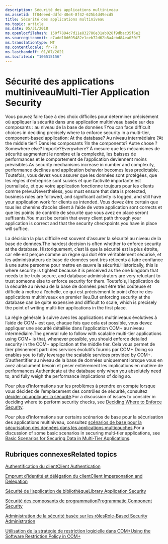 ```yaml
---
description: Sécurité des applications multiniveau
ms.assetid: ff84eeed-ddfd-40e8-8f42-625b4d49ecd5
title: Sécurité des applications multiniveau
ms.topic: article
ms.date: 05/31/2018
ms.openlocfilehash: 150f7894c7d11e832786e31ab028f9dbac35f6e2
ms.sourcegitcommit: c7add10d695482e1ceb72d62b8a4ebd84ea050f7
ms.translationtype: MT
ms.contentlocale: fr-FR
ms.lasthandoff: 01/07/2021
ms.locfileid: "106515156"
---
```

# <a name="multi-tier-application-security"></a><span data-ttu-id="1e6cf-103">Sécurité des applications multiniveau</span><span class="sxs-lookup"><span data-stu-id="1e6cf-103">Multi-Tier Application Security</span></span>

<span data-ttu-id="1e6cf-104">Vous pouvez faire face à des choix difficiles pour déterminer précisément où appliquer la sécurité dans une application multiniveau basée sur des composants : au niveau de la base de données ?</span><span class="sxs-lookup"><span data-stu-id="1e6cf-104">You can face difficult choices in deciding precisely where to enforce security in a multi-tier, component-based application: At the database?</span></span> <span data-ttu-id="1e6cf-105">Au niveau intermédiaire ?</span><span class="sxs-lookup"><span data-stu-id="1e6cf-105">At the middle tier?</span></span> <span data-ttu-id="1e6cf-106">Dans les composants ?</span><span class="sxs-lookup"><span data-stu-id="1e6cf-106">In the components?</span></span> <span data-ttu-id="1e6cf-107">Autre chose ?</span><span class="sxs-lookup"><span data-stu-id="1e6cf-107">Somewhere else?</span></span> <span data-ttu-id="1e6cf-108">Importe?</span><span class="sxs-lookup"><span data-stu-id="1e6cf-108">Everywhere?</span></span> <span data-ttu-id="1e6cf-109">À mesure que les mécanismes de sécurité augmentent le nombre et la complexité, les baisses de performances et le comportement de l’application deviennent moins prévisibles.</span><span class="sxs-lookup"><span data-stu-id="1e6cf-109">As security mechanisms increase in number and complexity, performance declines and application behavior becomes less predictable.</span></span> <span data-ttu-id="1e6cf-110">Toutefois, vous devez vous assurer que les données sont protégées, que les règles d’entreprise sont suivies et que l’activité importante est journalisée, et que votre application fonctionne toujours pour les clients comme prévu.</span><span class="sxs-lookup"><span data-stu-id="1e6cf-110">Nevertheless, you must ensure that data is protected, business rules are followed, and significant activity is logged, and still have your application work for clients as intended.</span></span> <span data-ttu-id="1e6cf-111">Vous devez être certain que tous les chemins d’accès client à l’aide de votre application sont corrects et que les points de contrôle de sécurité que vous avez en place seront suffisants.</span><span class="sxs-lookup"><span data-stu-id="1e6cf-111">You must be certain that every client path through your application is correct and that the security checkpoints you have in place will suffice.</span></span>

<span data-ttu-id="1e6cf-112">La décision la plus difficile est souvent d’assurer la sécurité au niveau de la base de données.</span><span class="sxs-lookup"><span data-stu-id="1e6cf-112">The hardest decision is often whether to enforce security at the database.</span></span> <span data-ttu-id="1e6cf-113">Historiquement, c’est là que la sécurité est la plus étroite, car elle est perçue comme un règne qui doit être véritablement sécurisé, et les administrateurs de base de données sont très réticents à faire confiance à une autre personne pour mettre en œuvre la sécurité.</span><span class="sxs-lookup"><span data-stu-id="1e6cf-113">Historically, this is where security is tightest because it is perceived as the one kingdom that needs to be truly secure, and database administrators are very reluctant to trust someone else to enforce security for them.</span></span> <span data-ttu-id="1e6cf-114">Toutefois, l’application de la sécurité au niveau de la base de données peut être très coûteuse et difficile à mettre à l’échelle, ce qui est précisément le point d’écrire des applications multiniveaux en premier lieu.</span><span class="sxs-lookup"><span data-stu-id="1e6cf-114">But enforcing security at the database can be quite expensive and difficult to scale, which is precisely the point of writing multi-tier applications in the first place.</span></span>

<span data-ttu-id="1e6cf-115">La règle générale à suivre avec les applications multiniveaux évolutives à l’aide de COM+ est que, chaque fois que cela est possible, vous devez appliquer une sécurité détaillée dans l’application COM+ au niveau intermédiaire.</span><span class="sxs-lookup"><span data-stu-id="1e6cf-115">The general rule to follow with scalable multi-tier applications using COM+ is that, whenever possible, you should enforce detailed security in the COM+ application at the middle tier.</span></span> <span data-ttu-id="1e6cf-116">Cela vous permet de tirer pleinement parti des services évolutifs fournis par COM+.</span><span class="sxs-lookup"><span data-stu-id="1e6cf-116">Doing so enables you to fully leverage the scalable services provided by COM+.</span></span> <span data-ttu-id="1e6cf-117">S’authentifier au niveau de la base de données uniquement lorsque vous en avez absolument besoin et peser entièrement les implications en matière de performances.</span><span class="sxs-lookup"><span data-stu-id="1e6cf-117">Authenticate at the database only when you absolutely need to, and fully weigh the performance implications of doing so.</span></span>

<span data-ttu-id="1e6cf-118">Pour plus d’informations sur les problèmes à prendre en compte lorsque vous décidez de l’emplacement des contrôles de sécurité, consultez [décider où appliquer la sécurité](deciding-where-to-enforce-security.md).</span><span class="sxs-lookup"><span data-stu-id="1e6cf-118">For a discussion of issues to consider in deciding where to perform security checks, see [Deciding Where to Enforce Security](deciding-where-to-enforce-security.md).</span></span>

<span data-ttu-id="1e6cf-119">Pour plus d’informations sur certains scénarios de base pour la sécurisation des applications multiniveau, consultez [scénarios de base pour la sécurisation des données dans les applications multicouches](basic-scenarios-for-securing-data-in-multi-tier-applications.md).</span><span class="sxs-lookup"><span data-stu-id="1e6cf-119">For a discussion of some basic scenarios in securing multi-tier applications, see [Basic Scenarios for Securing Data in Multi-Tier Applications](basic-scenarios-for-securing-data-in-multi-tier-applications.md).</span></span>

## <a name="related-topics"></a><span data-ttu-id="1e6cf-120">Rubriques connexes</span><span class="sxs-lookup"><span data-stu-id="1e6cf-120">Related topics</span></span>

<dl> <dt>

[<span data-ttu-id="1e6cf-121">Authentification du client</span><span class="sxs-lookup"><span data-stu-id="1e6cf-121">Client Authentication</span></span>](client-authentication.md)
</dt> <dt>

[<span data-ttu-id="1e6cf-122">Emprunt d’identité et délégation du client</span><span class="sxs-lookup"><span data-stu-id="1e6cf-122">Client Impersonation and Delegation</span></span>](client-impersonation-and-delegation.md)
</dt> <dt>

[<span data-ttu-id="1e6cf-123">Sécurité de l’application de bibliothèque</span><span class="sxs-lookup"><span data-stu-id="1e6cf-123">Library Application Security</span></span>](library-application-security.md)
</dt> <dt>

[<span data-ttu-id="1e6cf-124">Sécurité des composants de programmation</span><span class="sxs-lookup"><span data-stu-id="1e6cf-124">Programmatic Component Security</span></span>](programmatic-component-security.md)
</dt> <dt>

[<span data-ttu-id="1e6cf-125">Administration de la sécurité basée sur les rôles</span><span class="sxs-lookup"><span data-stu-id="1e6cf-125">Role-Based Security Administration</span></span>](role-based-security-administration.md)
</dt> <dt>

[<span data-ttu-id="1e6cf-126">Utilisation de la stratégie de restriction logicielle dans COM+</span><span class="sxs-lookup"><span data-stu-id="1e6cf-126">Using the Software Restriction Policy in COM+</span></span>](using-the-software-restriction-policy-in-com-.md)
</dt> </dl>

 

 



